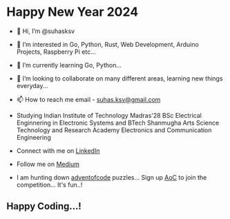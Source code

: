 # Happy New Year 2024

- 👋 Hi, I’m @suhasksv
- 👀 I’m interested in Go, Python, Rust, Web Development, Arduino Projects, Raspberry Pi etc...
- 🌱 I’m currently learning Go, Python...
- 💞️ I’m looking to collaborate on many different areas, learning new things everyday...
- 📫 How to reach me email - [suhas.ksv@gmail.com](mailto:suhas.ksv@gmail.com)

- Studying Indian Institute of Technology Madras'28 BSc Electrical Enginnering in Electronic Systems and BTech Shanmugha Arts Science Technology and Research Academy Electronics and Communication Engineering
- Connect with me on [LinkedIn](https://www.linkedin.com/in/suhas-k-3265891a7/)
- Follow me on [Medium](https://medium.com/@quantumg1489)

-  I am hunting down [adventofcode](https://adventofcode.com/) puzzles... Sign up [AoC](https://adventofcode.com/) to join the competition... It's fun..!

## Happy Coding...!

<!---
suhasksv/suhasksv is a ✨ special ✨ repository because its `README.md` (this file) appears on your GitHub profile.
You can click the Preview link to take a look at your changes.
--->
